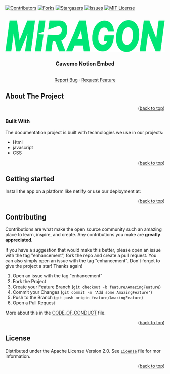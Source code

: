 <div id="top"></div>

<!-- PROJECT SHIELDS -->
[![Contributors][contributors-shield]][contributors-url]
[![Forks][forks-shield]][forks-url]
[![Stargazers][stars-shield]][stars-url]
[![Issues][issues-shield]][issues-url]
[![MIT License][license-shield]][license-url]
<!-- END OF PROJECT SHIELDS -->

<!-- PROJECT LOGO -->
<br />
<div align="center">
  <a href="#">
    <img src="images/logo.png" alt="Logo" height="100">
  </a>

<h3 align="center">Cawemo Notion Embed</h3>

  <p align="center">
    <i></i>
    <br /><a href="https://github.com/FlowSquad/cawemo-notion-embed/issues">Report Bug</a>
    ·
    <a href="https://github.com/FlowSquad/cawemo-notion-embed/issues">Request Feature</a>
  </p>
</div>

<!-- ABOUT THE PROJECT -->
## About The Project


<p align="right">(<a href="#top">back to top</a>)</p>


### Built With

The documentation project is built with technologies we use in our projects:

* Html
* javascript
* CSS

<p align="right">(<a href="#top">back to top</a>)</p>

## Getting started

Install the app on a platform like netlify or use our deployment at: 

<p align="right">(<a href="#top">back to top</a>)</p>


<!-- CONTRIBUTING -->
## Contributing

Contributions are what make the open source community such an amazing place to learn, inspire, and create. Any contributions you make are **greatly appreciated**.

If you have a suggestion that would make this better, please open an issue with the tag "enhancement", fork the repo and create a pull request. You can also simply open an issue with the tag "enhancement".
Don't forget to give the project a star! Thanks again!

1. Open an issue with the tag "enhancement"
2. Fork the Project
3. Create your Feature Branch (`git checkout -b feature/AmazingFeature`)
4. Commit your Changes (`git commit -m 'Add some AmazingFeature'`)
5. Push to the Branch (`git push origin feature/AmazingFeature`)
6. Open a Pull Request

More about this in the [CODE_OF_CONDUCT](/CODE_OF_CONDUCT.md) file.

<p align="right">(<a href="#top">back to top</a>)</p>

## License

Distributed under the Apache License Version 2.0. See [`License`](LICENSE) file for mor information.


<p align="right">(<a href="#top">back to top</a>)</p>

<!-- MARKDOWN LINKS & IMAGES -->
<!-- https://www.markdownguide.org/basic-syntax/#reference-style-links -->
[contributors-shield]: https://img.shields.io/github/contributors/FlowSquad/cawemo-notion-embed.svg?style=for-the-badge

[contributors-url]: https://github.com/FlowSquad/cawemo-notion-embed/graphs/contributors

[forks-shield]: https://img.shields.io/github/forks/FlowSquad/cawemo-notion-embed.svg?style=for-the-badge

[forks-url]: https://github.com/FlowSquad/cawemo-notion-embed/network/members

[stars-shield]: https://img.shields.io/github/stars/FlowSquad/cawemo-notion-embed.svg?style=for-the-badge

[stars-url]: https://github.com/FlowSquad/cawemo-notion-embed/stargazers

[issues-shield]: https://img.shields.io/github/issues/FlowSquad/cawemo-notion-embed.svg?style=for-the-badge

[issues-url]: https://github.com/FlowSquad/cawemo-notion-embed/issues

[license-shield]: https://img.shields.io/github/license/FlowSquad/cawemo-notion-embed.svg?style=for-the-badge

[license-url]: https://github.com/FlowSquad/cawemo-notion-embed/blob/master/LICENSE
